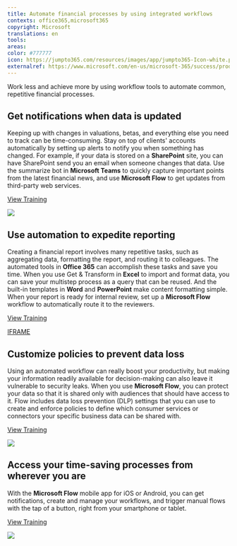 ```yaml
---
title: Automate financial processes by using integrated workflows
contexts: office365,microsoft365
copyright: Microsoft
translations: en
tools: 
areas: 
color: #777777
icon: https://jumpto365.com/resources/images/app/jumpto365-Icon-white.png
externalref: https://www.microsoft.com/en-us/microsoft-365/success/productivitylibrary/automate-financial-processes-by-using-integrated-workflows
---
```

Work less and achieve&#xA0;more by using workflow tools to automate common, repetitive financial processes.


## Get notifications when data is updated

Keeping up with changes in valuations, betas, and everything else you need to track can be time-consuming. Stay on top of clients' accounts automatically by setting up alerts to notify you when something has changed. For example, if your data is stored on a **SharePoint** site, you can have SharePoint send you an email when someone changes that data. Use the summarize bot in **Microsoft Teams** to quickly capture important points from the latest financial news, and use **Microsoft Flow** to get updates from third-party web services.

[View Training](https://support.office.com/article/Create-an-alert-to-get-notified-when-a-file-or-folder-changes-in-SharePoint-e5a79e7b-a146-46da-a9ef-d65409ba8918#Pick_tab=Online)

![](http://img-prod-cms-rt-microsoft-com.akamaized.net/cms/api/am/imageFileData/RE1MMC5?ver=ea00)

## Use automation to expedite reporting

Creating a financial report involves many repetitive tasks, such as aggregating data, formatting the report, and routing it to colleagues. The automated tools in **Office 365** can accomplish these tasks and save you time. When you use Get & Transform in **Excel** to import and format data, you can save your multistep process as a query that can be reused. And the built-in templates in **Word** and **PowerPoint** make content formatting simple. When your report is ready for internal review, set up a **Microsoft Flow** workflow to automatically route it to the reviewers.

[View Training](https://flow.microsoft.com/guided-learning/learning-introducing-flow/)

[IFRAME](https://www.microsoft.com/en-us/videoplayer/embed/RE1UeUC)

## Customize policies to prevent data loss

Using an automated workflow can really boost your productivity, but making your information readily available for decision-making can also leave it vulnerable to security leaks. When you use **Microsoft Flow**, you can protect your data so that it is shared only with audiences that should have access to it. Flow includes data loss prevention (DLP) settings that you can use to create and enforce policies to define which consumer services or connectors your specific business data can be shared with.

[View Training](https://flow.microsoft.com/documentation/prevent-data-loss/)

![](http://img-prod-cms-rt-microsoft-com.akamaized.net/cms/api/am/imageFileData/RE1YoYl?ver=8372)

## Access your time-saving processes from wherever you are

With the **Microsoft Flow** mobile app for iOS or Android, you can get notifications, create and manage your workflows, and trigger manual flows with the tap of a button, right from your smartphone or tablet.

[View Training](https://flow.microsoft.com/documentation/mobile-create-flow/)

![](http://img-prod-cms-rt-microsoft-com.akamaized.net/cms/api/am/imageFileData/RE1NOby?ver=cfd2)

